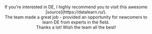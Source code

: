 <p align='center'>
If you're interested in DE, I highly recommend you to visit this awesome [source](https://datalearn.ru/).<br>
The team made a great job - provided an opportunity for newcomers to learn DE from experts in the field. <br>
Thanks a lot! Wish the team all the best!
</p>
